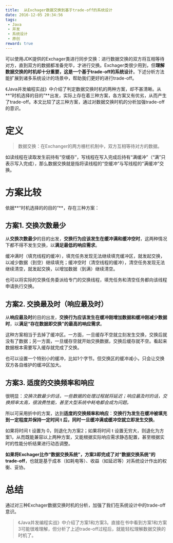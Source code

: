 ```yaml
---
title:  从Exchager数据交换到基于trade-off的系统设计
date: 2016-12-05 20:34:56
tags: 
 - Java
 - 并发
 - 系统设计
 - 原创
reward: true  
---
```


可以使用JDK提供的Exchager类进行同步交换：进行数据交换的双方将互相等待对方，直到双方的数据都准备完毕，才进行交换。Exchager类很少用到，但**理解数据交换的时机却十分重要，这是一个基于trade-off的系统设计**。下述分析方法能扩展到诸多系统设计的场景中，帮助我们更好的进行trade-off。

<!--more-->

《Java并发编程实战》中介绍了判定数据交换时机的两种方案，却不甚清晰。从**“时机选择的目的”**出发，实际上存在着三种方案，各方案又有优劣，从而产生了trade-off。本文比较了这三种方案，通过对数据交换时机的分析加强trade-off的意识。

# 定义

>数据交换：在Exchanger的两方栅栏机制中，双方互相等待对方的数据。

如读线程在读取发生前持有“空缓存”，写线程在写入完成后持有“满缓冲”（“满”只表示写入完成），那么数据交换就是指将读线程的“空缓冲”与写线程的“满缓冲”交换。

# 方案比较

依据**“时机选择的的目的”**，存在三种方案：

## 方案1. 交换次数最少

从**交换次数最少**的目的出发，**交换行为应该发生在缓冲满和缓冲空时**，这两种情况下都不得不发生交换，以**满足最低的响应需求**。

缓冲满时（填充线程的缓冲），填充任务发现无法继续填充缓冲区，就发起交换，以减少数据（到空）继续填充；缓冲空时（清空线程的缓冲），清空任务发现无法继续清空，就发起交换，以增加数据（到满）继续清空。

也可以将实际的交换任务委派给专门的交换线程，填充任务和清空任务都向该线程申请执行交换。

## 方案2. 交换最及时（响应最及时）

从**响应最及时**的目的出发，**交换行为应该发生在缓冲刚增加数据和缓冲刚减少数据时**，以**满足“存在数据即交换”的最高的响应需求**。

这种方案相当于去掉了缓冲区。一方面，一旦缓存不空就立刻发生交换，交换后就没有了数据；另一方面，一旦缓存空就开始交换数据，交换后缓存就不空。看起来数据根本需要写入缓存就完成了交换。

也可以设置一个特别小的缓冲，比如1个字节。但交换区的缓冲减小，只会让交换双方各自维护的缓冲区加大。

## 方案3. 适度的交换频率和响应

很明显：*交换次数最少的话，一些数据的处理过程就将延迟；响应最及时的话，交换频率太高，很浪费性能，甚至大型系统中耗电都会成为问题。*

所以可采用折中的方案，达到**适度的交换频率和响应**：**交换行为发生在缓冲被填充到一定程度并保持一定时间 t 后，同时一旦缓冲满或缓冲空就立即发生交换**。

如果将时间 t 设置为 0，则退化为方案2；如果将时间 t 设置无穷大，则退化为方案1，从而既能兼容以上两种方案，又能根据实际响应需求静态配置，甚至根据实时的性能分析结果进行动态调整。

**如果将Exchager比作“数据交换系统”，方案3即完成了对“数据交换系统”的trade-off**，也就是基于成本（如耗电等）、收益（如延迟等）对系统设计作出的权衡、妥协。

# 总结

通过对三种Exchager数据交换时机的分析，加强了我们在系统设计中的trade-off意识。

>《Java并发编程实战》中介绍了方案1和方案3。直接在书中看到方案1和方案3可能很难理解，但分析了上述trade-off过程后，就能轻松理解数据交换的时机了。
